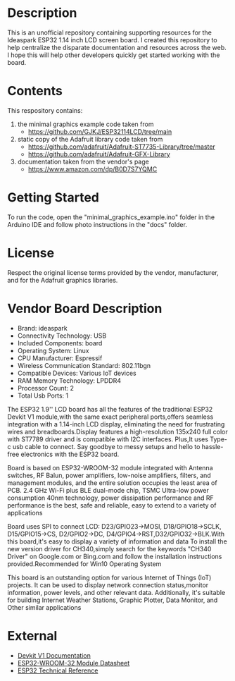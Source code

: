 # Description #
This is an unofficial repository containing supporting resources for the Ideaspark ESP32 1.14 inch LCD screen board. I created this repository to help centralize the disparate documentation and resources across the web.  I hope this will help other developers quickly get started working with the board.
# Contents #
This respository contains:
1. the minimal graphics example code taken from
    * https://github.com/GJKJ/ESP32114LCD/tree/main
3. static copy of the Adafruit library code taken from
    * https://github.com/adafruit/Adafruit-ST7735-Library/tree/master
    * https://github.com/adafruit/Adafruit-GFX-Library
4. documentation taken from the vendor's page
    * https://www.amazon.com/dp/B0D7S7YQMC
# Getting Started #
To run the code, open the "minimal_graphics_example.ino" folder in the Arduino IDE and follow photo instructions in the "docs" folder.
# License #
Respect the original license terms provided by the vendor, manufacturer, and for the Adafruit graphics libraries.
# Vendor Board Description #
- Brand: ideaspark
- Connectivity Technology: USB
- Included Components: board
- Operating System: Linux
- CPU Manufacturer: Espressif
- Wireless Communication Standard: 802.11bgn
- Compatible Devices: 	Various IoT devices
- RAM Memory Technology: 	LPDDR4
- Processor Count:	2
- Total Usb Ports: 1

The ESP32 1.9'' LCD board has all the features of the traditional ESP32 Devkit V1 module,with the same exact peripheral ports,offers seamless integration with a 1.14-inch LCD display, eliminating the need for frustrating wires and breadboards.Display features a high-resolution 135x240 full color with ST7789 driver and is compatible with I2C interfaces. Plus,It uses Type-c usb cable to connect. Say goodbye to messy setups and hello to hassle-free electronics with the ESP32 board.

Board is based on ESP32-WROOM-32 module integrated with Antenna switches, RF Balun, power amplifiers, low-noise amplifiers, filters, and management modules, and the entire solution occupies the least area of PCB. 2.4 GHz Wi-Fi plus BLE dual-mode chip, TSMC Ultra-low power consumption 40nm technology, power dissipation performance and RF performance is the best, safe and reliable, easy to extend to a variety of applications

Board uses SPI to connect LCD: D23/GPIO23->MOSI, D18/GPIO18->SCLK, D15/GPIO15->CS, D2/GPIO2->DC, D4/GPIO4->RST,D32/GPIO32->BLK.With this board,it's easy to display a variety of information and data
To install the new version driver for CH340,simply search for the keywords "CH340 Driver" on Google.com or Bing.com and follow the installation instructions provided.Recommended for Win10 Operating System

This board is an outstanding option for various Internet of Things (IoT) projects. It can be used to display network connection status,monitor information, power levels, and other relevant data. Additionally, it's suitable for building Internet Weather Stations, Graphic Plotter, Data Monitor, and Other similar applications

# External
- [Devkit V1 Documentation](https://www.circuitstate.com/pinouts/doit-esp32-devkit-v1-wifi-development-board-pinout-diagram-and-reference/)
- [ESP32-WROOM-32 Module Datasheet](https://www.espressif.com/sites/default/files/documentation/esp32-wroom-32e_esp32-wroom-32ue_datasheet_en.pdf)
- [ESP32 Technical  Reference](https://www.espressif.com/documentation/esp32_technical_reference_manual_en.pdf)